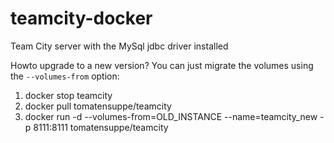 teamcity-docker
===============

Team City server with the MySql jdbc driver installed

Howto upgrade to a new version? You can just migrate the volumes using the `--volumes-from` option:

1. docker stop teamcity
2. docker pull tomatensuppe/teamcity
3. docker run -d --volumes-from=OLD_INSTANCE --name=teamcity_new -p 8111:8111 tomatensuppe/teamcity
